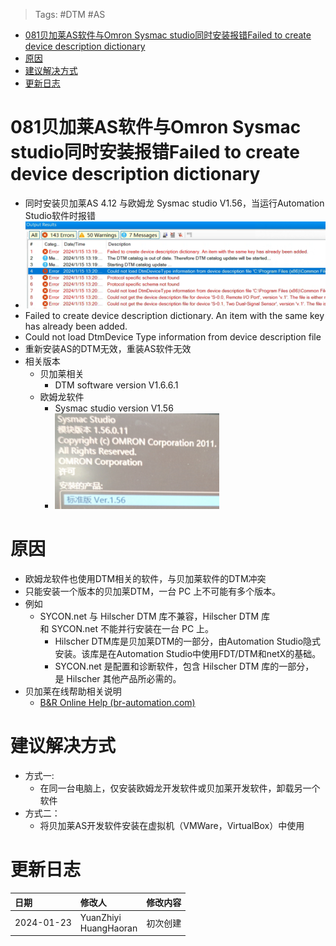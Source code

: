 > Tags: #DTM #AS

- [081贝加莱AS软件与Omron Sysmac studio同时安装报错Failed to create device description dictionary](#081%E8%B4%9D%E5%8A%A0%E8%8E%B1AS%E8%BD%AF%E4%BB%B6%E4%B8%8EOmron%20Sysmac%20studio%E5%90%8C%E6%97%B6%E5%AE%89%E8%A3%85%E6%8A%A5%E9%94%99Failed%20to%20create%20device%20description%20dictionary)
- [原因](#%E5%8E%9F%E5%9B%A0)
- [建议解决方式](#%E5%BB%BA%E8%AE%AE%E8%A7%A3%E5%86%B3%E6%96%B9%E5%BC%8F)
- [更新日志](#%E6%9B%B4%E6%96%B0%E6%97%A5%E5%BF%97)

# 081贝加莱AS软件与Omron Sysmac studio同时安装报错Failed to create device description dictionary

- 同时安装贝加莱AS 4.12 与欧姆龙 Sysmac studio V1.56，当运行Automation Studio软件时报错
- ![](FILES/081贝加莱AS软件与Omron%20Sysmac%20studio同时安装报错Failed%20to%20create%20device%20description%20dictionary/image-20240123212119596.png)
- Failed to create device description dictionary. An item with the same key has already been added.
- Could not load DtmDevice Type information from device description file
- 重新安装AS的DTM无效，重装AS软件无效
- 相关版本
    - 贝加莱相关
        - DTM software version V1.6.6.1
    - 欧姆龙软件
        - Sysmac studio version V1.56
        - ![](FILES/081贝加莱AS软件与Omron%20Sysmac%20studio同时安装报错Failed%20to%20create%20device%20description%20dictionary/image-20240123212427844.png)

# 原因

- 欧姆龙软件也使用DTM相关的软件，与贝加莱软件的DTM冲突
- 只能安装一个版本的贝加莱DTM，一台 PC 上不可能有多个版本。
- 例如
    - SYCON.net 与 Hilscher DTM 库不兼容，Hilscher DTM 库和 SYCON.net 不能并行安装在一台 PC 上。
        - Hilscher DTM库是贝加莱DTM的一部分，由Automation Studio隐式安装。该库是在Automation Studio中使用FDT/DTM和netX的基础。
        - SYCON.net 是配置和诊断软件，包含 Hilscher DTM 库的一部分，是 Hilscher 其他产品所必需的。
- 贝加莱在线帮助相关说明
    - [B&R Online Help (br-automation.com)](https://help.br-automation.com/#/en/6/communication%2Ffieldbuses%2Fnetx%2Fnetx_limitations.html)

# 建议解决方式

- 方式一:
    - 在同一台电脑上，仅安装欧姆龙开发软件或贝加莱开发软件，卸载另一个软件
- 方式二：
    - 将贝加莱AS开发软件安装在虚拟机（VMWare，VirtualBox）中使用

# 更新日志

| 日期     | 修改人     | 修改内容     |
|:-----|:-----|:-----|
| 2024-01-23     | YuanZhiyi<br>HuangHaoran     | 初次创建     |

